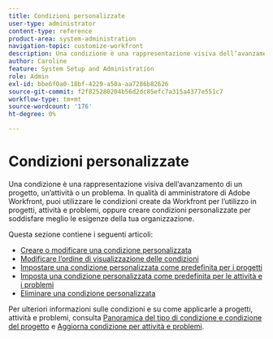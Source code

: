 ```yaml
---
title: Condizioni personalizzate
user-type: administrator
content-type: reference
product-area: system-administration
navigation-topic: customize-workfront
description: Una condizione è una rappresentazione visiva dell’avanzamento di un progetto, un’attività o un problema. In qualità di amministratore di Adobe Workfront, puoi utilizzare le condizioni create da Workfront per l’utilizzo in progetti, attività e problemi, oppure creare condizioni personalizzate per soddisfare meglio le esigenze della tua organizzazione.
author: Caroline
feature: System Setup and Administration
role: Admin
exl-id: bbe6f0a0-18bf-4229-a50a-aa7286b82626
source-git-commit: f2f825280204b56d2dc85efc7a315a4377e551c7
workflow-type: tm+mt
source-wordcount: '176'
ht-degree: 0%

---
```


# Condizioni personalizzate

Una condizione è una rappresentazione visiva dell’avanzamento di un progetto, un’attività o un problema. In qualità di amministratore di Adobe Workfront, puoi utilizzare le condizioni create da Workfront per l’utilizzo in progetti, attività e problemi, oppure creare condizioni personalizzate per soddisfare meglio le esigenze della tua organizzazione.

Questa sezione contiene i seguenti articoli:

* [Creare o modificare una condizione personalizzata](../../../administration-and-setup/customize-workfront/create-manage-custom-conditions/create-edit-custom-conditions.md)
* [Modificare l’ordine di visualizzazione delle condizioni](../../../administration-and-setup/customize-workfront/create-manage-custom-conditions/change-display-order-of-conditions.md)
* [Impostare una condizione personalizzata come predefinita per i progetti](../../../administration-and-setup/customize-workfront/create-manage-custom-conditions/set-custom-condition-default-projects.md)
* [Imposta una condizione personalizzata come predefinita per le attività e i problemi](../../../administration-and-setup/customize-workfront/create-manage-custom-conditions/set-custom-condition-default-tasks-issues.md)
* [Eliminare una condizione personalizzata](../../../administration-and-setup/customize-workfront/create-manage-custom-conditions/delete-custom-conditions.md)

Per ulteriori informazioni sulle condizioni e su come applicarle a progetti, attività e problemi, consulta [Panoramica del tipo di condizione e condizione del progetto](../../../manage-work/projects/manage-projects/project-condition-and-condition-type.md) e [Aggiorna condizione per attività e problemi](../../../manage-work/projects/updating-work-in-a-project/update-condition-for-tasks-and-issues.md).
